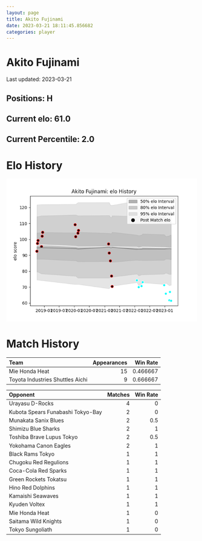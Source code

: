 ```yaml
---  
layout: page  
title: Akito Fujinami  
date: 2023-03-21 18:11:45.856682  
categories: player  
---
```

# Akito Fujinami


Last updated: 2023-03-21
## Positions: H

## Current elo: 61.0

## Current Percentile: 2.0

# Elo History


![elo history](history_AkitoFujinami.png)
# Match History


| Team                             |   Appearances |   Win Rate |
|:---------------------------------|--------------:|-----------:|
| Mie Honda Heat                   |            15 |   0.466667 |
| Toyota Industries Shuttles Aichi |             9 |   0.666667 |

| Opponent                          |   Matches |   Win Rate |
|:----------------------------------|----------:|-----------:|
| Urayasu D-Rocks                   |         4 |        0   |
| Kubota Spears Funabashi Tokyo-Bay |         2 |        0   |
| Munakata Sanix Blues              |         2 |        0.5 |
| Shimizu Blue Sharks               |         2 |        1   |
| Toshiba Brave Lupus Tokyo         |         2 |        0.5 |
| Yokohama Canon Eagles             |         2 |        1   |
| Black Rams Tokyo                  |         1 |        1   |
| Chugoku Red Regulions             |         1 |        1   |
| Coca-Cola Red Sparks              |         1 |        1   |
| Green Rockets Tokatsu             |         1 |        1   |
| Hino Red Dolphins                 |         1 |        1   |
| Kamaishi Seawaves                 |         1 |        1   |
| Kyuden Voltex                     |         1 |        1   |
| Mie Honda Heat                    |         1 |        0   |
| Saitama Wild Knights              |         1 |        0   |
| Tokyo Sungoliath                  |         1 |        0   |